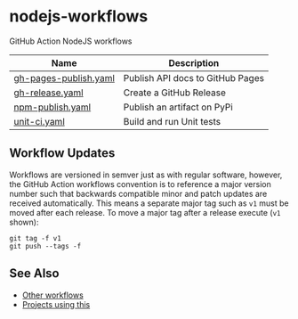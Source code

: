 # nodejs-workflows
GitHub Action NodeJS workflows

| Name                                                                                                                        | Description                      |
|-----------------------------------------------------------------------------------------------------------------------------|----------------------------------|
| [gh-pages-publish.yaml](https://github.com/JeffersonLab/nodejs-workflows/blob/main/.github/workflows/gh-pages-publish.yaml) | Publish API docs to GitHub Pages |
| [gh-release.yaml](https://github.com/JeffersonLab/nodejs-workflows/blob/main/.github/workflows/gh-release.yaml)             | Create a GitHub Release          |
| [npm-publish.yaml](https://github.com/JeffersonLab/nodejs-workflows/blob/main/.github/workflows/npm-publish.yaml)           | Publish an artifact on PyPi      |
| [unit-ci.yaml](https://github.com/JeffersonLab/nodejs-workflows/blob/main/.github/workflows/unit-ci.yaml)                   | Build and run Unit tests         |

## Workflow Updates
Workflows are versioned in semver just as with regular software, however, the GitHub Action workflows convention is to reference a major version number such that backwards compatible minor and patch updates are received automatically.  This means a separate major tag such as `v1` must be moved after each release.  To move a major tag after a release execute (`v1` shown):

```
git tag -f v1
git push --tags -f
```

## See Also
- [Other workflows](https://github.com/search?q=org%3Ajeffersonlab+topic%3Agh-action-workflow&type=repositories)
- [Projects using this](https://github.com/search?q=org%3Ajeffersonlab+topic%3Anodejs-workflows&type=repositories)

